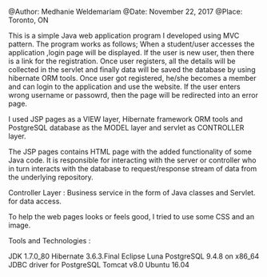 @Author: Medhanie Weldemariam
@Date: November 22, 2017
@Place: Toronto, ON

This is a simple Java web application program I developed using MVC pattern. The program works as follows;
When a student/user accesses the application ,login page will be displayed. If the user is new user, then there is a link for the registration. Once user registers, all the details will be collected in the servlet and finally data will be saved the database by using hibernate ORM tools. Once user got registered, he/she becomes a member and can login to the application and use the website. If the user enters wrong username or passowrd, then the page will be redirected into an error page.


I used JSP pages as a VIEW layer, Hibernate framework ORM tools and PostgreSQL database as the MODEL layer and servlet as CONTROLLER layer.

The JSP pages contains HTML page with the added functionality of some Java code. It is responsible for interacting with the server or controller who in turn interacts with the database to request/response stream of data from the underlying repository.

Controller Layer : Business service in the form of Java classes and Servlet.  for data access.

To help the web pages looks or feels good, I tried to use some CSS and an image.

Tools and Technologies :

 JDK 1.7.0_80
 Hibernate 3.6.3.Final
 Eclipse Luna
 PostgreSQL 9.4.8 on x86_64
 JDBC driver for PostgreSQL
 Tomcat v8.0
 Ubuntu 16.04

